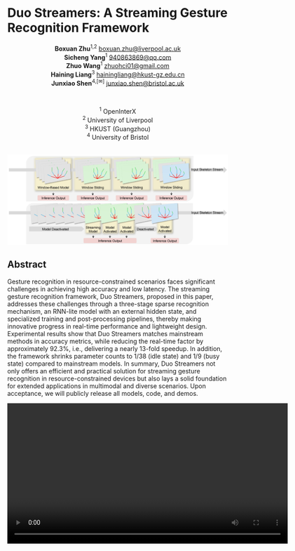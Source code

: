 # Duo Streamers: A Streaming Gesture Recognition Framework

<div align="center" style="max-width: 16cm; margin: auto;" markdown="1">

  
**Boxuan Zhu**<sup>1,2</sup> <boxuan.zhu@liverpool.ac.uk>  
**Sicheng Yang**<sup>1</sup> <940863869@qq.com>  
**Zhuo Wang**<sup>1</sup> <zhuohci01@gmail.com>  
**Haining Liang**<sup>3</sup> <hainingliang@hkust-gz.edu.cn>  
**Junxiao Shen**<sup>4,[&#9993;]</sup> <junxiao.shen@bristol.ac.uk>

<br/>

<sup>1</sup> OpenInterX  
<sup>2</sup> University of Liverpool  
<sup>3</sup> HKUST (Guangzhou)  
<sup>4</sup> University of Bristol  

<br/>

</div>

<div align="center">
  <img src="pics/teaserstreamers.jpg" alt="teaserstreamer" width="700px" />
</div>

## Abstract

Gesture recognition in resource-constrained scenarios faces significant challenges in achieving high accuracy and low latency. The streaming gesture recognition framework, Duo Streamers, proposed in this paper, addresses these challenges through a three-stage sparse recognition mechanism, an RNN-lite model with an external hidden state, and specialized training and post-processing pipelines, thereby making innovative progress in real-time performance and lightweight design. Experimental results show that Duo Streamers matches mainstream methods in accuracy metrics, while reducing the real-time factor by approximately 92.3\%, i.e., delivering a nearly 13-fold speedup. In addition, the framework shrinks parameter counts to 1/38 (idle state) and 1/9 (busy state) compared to mainstream models. In summary, Duo Streamers not only offers an efficient and practical solution for streaming gesture recognition in resource-constrained devices but also lays a solid foundation for extended applications in multimodal and diverse scenarios. Upon acceptance, we will publicly release all models, code, and demos.

<div align="center">
  <video width="640" controls>
    <source src="DuoStreamers_Visualization.mp4" type="video/mp4">
  </video>
</div>

